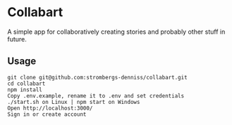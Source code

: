 # Collabart
A simple app for collaboratively creating stories and probably other stuff in future.

## Usage
    git clone git@github.com:strombergs-denniss/collabart.git
    cd collabart
    npm install
    Copy .env.example, rename it to .env and set credentials
    ./start.sh on Linux | npm start on Windows
    Open http://localhost:3000/
    Sign in or create account

